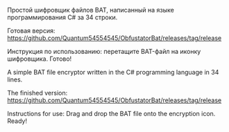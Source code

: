 Простой шифровщик файлов BAT, написанный на языке программирования C# за 34 строки.

Готовая версия:
https://github.com/Quantum54554545/ObfustatorBat/releases/tag/release

Инструкция по использованию: перетащите BAT-файл на иконку шифровщика. Готово!




A simple BAT file encryptor written in the C# programming language in 34 lines.

The finished version:
https://github.com/Quantum54554545/ObfustatorBat/releases/tag/release

Instructions for use: Drag and drop the BAT file onto the encryption icon. Ready!

